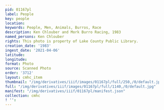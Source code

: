 ```yaml
---
pid: 01167pl
label: People
key: people
location: 
keywords: People, Men, Animals, Burros, Race
description: Ken Chlouber and Mork Burro Racing, 1983
named_persons: Ken Chlouber
rights: This photo is property of Lake County Public Library.
creation_date: '1983'
ingest_date: '2021-04-06'
latitude: 
longitude: 
format: Photo
source: Scanned Photo
order: '3712'
layout: cmhc_item
thumbnail: "/img/derivatives/iiif/images/01167pl/full/250,/0/default.jpg"
full: "/img/derivatives/iiif/images/01167pl/full/1140,/0/default.jpg"
manifest: "/img/derivatives/iiif/01167pl/manifest.json"
collection: cmhc
! '': 
---
```

